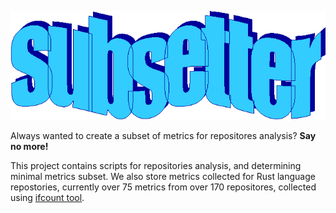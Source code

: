 ![](media/logo.gif)

Always wanted to create a subset of metrics for repositores analysis? **Say no more!**

This project contains scripts for repositories analysis, and determining minimal metrics subset.
We also store metrics collected for Rust language repostories, currently over 75 metrics from over 170 repositores, collected using [ifcount tool](https://github.com/DCNick3/ifcount).

